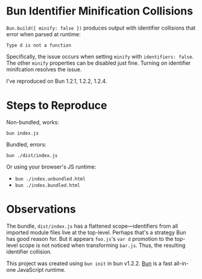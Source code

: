 # Bun Identifier Minification Collisions

`Bun.build({ minify: false })` produces output with identifier collisions that error when parsed at runtime:

```Type d is not a function```

Specifically, the issue occurs when setting `minify` with `identifiers: false`. The other `minify` properties can be disabled just fine. Turning _on_ identifier minifcation resolves the issue.

I've reproduced on Bun 1.2.1, 1.2.2, 1.2.4.

# Steps to Reproduce
Non-bundled, works:
```
bun index.js
```

Bundled, errors:
```
bun ./dist/index.js
```

Or using your browser's JS runtime:
- `bun ./index.unbundled.html`
- `bun ./index.bundled.html`

# Observations
The bundle, `dist/index.js` has a flattened scope—identifiers from all imported module files live at the top-level. Perhaps that's a strategy Bun has good reason for. But it appears `foo.js`'s `var d` promotion to the top-level scope is not noticed when transforming `bar.js`. Thus, the resulting identifier collision.

This project was created using `bun init` in bun v1.2.2. [Bun](https://bun.sh) is a fast all-in-one JavaScript runtime.
